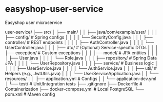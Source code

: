 # easyshop-user-service
Easyshop user microservice

user-service/
├── src/
│   ├── main/
│   │   ├── java/com/example/user/
│   │   │   ├── config/           # Spring configs
│   │   │   │   └── SecurityConfig.java
│   │   │   ├── controller/       # REST endpoints
│   │   │   │   ├── AuthController.java
│   │   │   │   └── UserController.java
│   │   │   ├── dto/              # (Optional) Service-specific DTOs
│   │   │   ├── exception/        # Custom exceptions
│   │   │   ├── model/            # JPA entities
│   │   │   │   ├── User.java
│   │   │   │   └── Role.java
│   │   │   ├── repository/       # Spring Data JPA
│   │   │   │   └── UserRepository.java
│   │   │   ├── service/          # Business logic
│   │   │   │   ├── UserService.java
│   │   │   │   └── AuthService.java
│   │   │   ├── util/             # Helpers (e.g., JwtUtils.java)
│   │   │   └── UserServiceApplication.java
│   │   └── resources/
│   │       ├── application.yml    # Configs
│   │       └── application-dev.yml
│   └── test/                     # Unit/Integration tests
├── .gitignore
├── Dockerfile                    # Containerization
├── docker-compose.yml            # Local PostgreSQL
└── pom.xml                       # Maven config